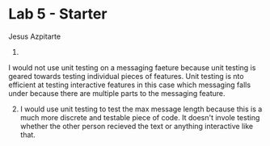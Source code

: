 # Lab 5 - Starter
Jesus Azpitarte

1. 
I would not use unit testing on a messaging faeture because unit testing is geared towards testing individual pieces of features. Unit testing is nto efficient at testing interactive features in this case which messaging falls under because there are multiple parts to the messaging feature.

2. I would use unit testing to test the max message length because this is a much more discrete and testable piece of code. It doesn't invole testing whether the other person recieved the text or anything interactive like that.